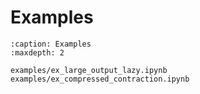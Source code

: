 # Examples

```{toctree}
:caption: Examples
:maxdepth: 2

examples/ex_large_output_lazy.ipynb
examples/ex_compressed_contraction.ipynb
```
